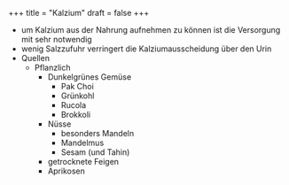 +++
title = "Kalzium"
draft = false
+++

-   um Kalzium aus der Nahrung aufnehmen zu können ist die Versorgung mit sehr notwendig
-   wenig Salzzufuhr verringert die Kalziumausscheidung über den Urin
-   Quellen
    -   Pflanzlich
        -   Dunkelgrünes Gemüse
            -   Pak Choi
            -   Grünkohl
            -   Rucola
            -   Brokkoli
        -   Nüsse
            -   besonders Mandeln
            -   Mandelmus
            -   Sesam (und Tahin)
        -   getrocknete Feigen
        -   Aprikosen
